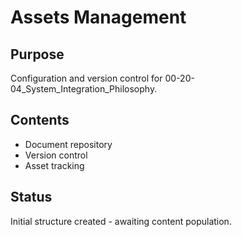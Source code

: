 # Assets Management

## Purpose
Configuration and version control for 00-20-04_System_Integration_Philosophy.

## Contents
- Document repository
- Version control
- Asset tracking

## Status
Initial structure created - awaiting content population.
